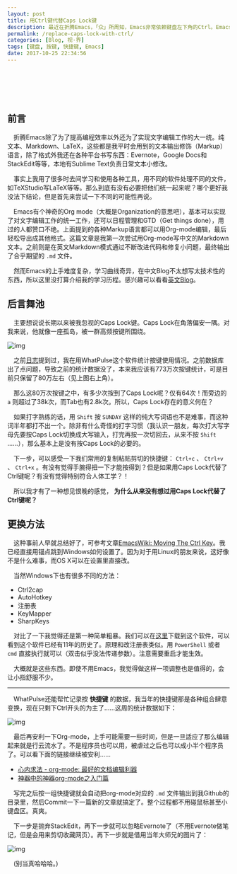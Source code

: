 ```yaml
---
layout: post
title: 用Ctrl键代替Caps Lock键
description: 最近在折腾Emacs，「众」所周知，Emacs非常依赖键盘左下角的Ctrl。Emacs许多教程的入门建议其中一条就是把Cap Locks键当做Ctrl用。我怎么就没有早点想到呢。
permalink: /replace-caps-lock-with-ctrl/
categories: [Blog, 视·界]
tags: [键盘, 按键, 快捷键, Emacs]
date: 2017-10-25 22:34:56
---
```



# 　


## 前言

　折腾Emacs除了为了提高编程效率以外还为了实现文字编辑工作的大一统。纯文本、Markdown、LaTeX，这些都是我平时会用到的文本输出修饰（Markup）语言，除了格式外我还在各种平台书写东西：Evernote，Google Docs和StackEdit等等，本地有Sublime Text负责日常文本小修改。

　事实上我用了很多时去间学习和使用各种工具，用不同的软件处理不同的文件，如TeXStudio写LaTeX等等。那么到底有没有必要把他们统一起来呢？哪个更好我没法下结论，但是首先来尝试一下不同的可能性再说。

　Emacs有个神奇的Org mode（大概是Organization的意思吧），基本可以实现了对文字编辑工作的统一工作，还可以日程管理和GTD（Get things done），用过的人都赞口不绝。上面提到的各种Markup语言都可以用Org-mode编辑，最后轻松导出成其他格式。这篇文章是我第一次尝试用Org-mode写中文的Markdown文本。之前则是在英文Markdown模式通过不断改进代码和修复小问题，最终输出了合乎期望的 `.md` 文件。

　然而Emacs的上手难度复杂，学习曲线奇异，在中文Blog不太想写太技术性的东西，所以这里没打算介绍我的学习历程。感兴趣可以看看[英文Blog](https://en.dlyang.me)。


## 后言舞池

　主要想说说长期以来被我忽视的Caps Lock键。Caps Lock在角落偏安一隅。对我来说，他就像一座孤岛，被一群高频按键所围绕。

![img]({{site.img-hosting}}/Pic4Post/replace-caps-lock-with-ctrl/what-pulse-caps-lock.png "WhatPulse!截图")

　之前[日志](file:///d:/whatpulse/)提到过，我在用WhatPulse这个软件统计按键使用情况。之前数据库出了点问题，导致之前的统计数据没了，本来我应该有773万次按键统计，可是目前只保留了80万左右（见上图右上角）。

　那么这80万次按键之中，有多少次按到了Caps Lock呢？仅有64次！而旁边的 `a` 则超过了38k次，而Tab也有2.8k次。所以，Caps Lock存在的意义何在？

　如果打字熟练的话，用 `Shift` 按 `SUNDAY` 这样的纯大写词语也不是难事，而这种词半年都打不出一个。除非有什么奇怪的打字习惯（我认识一朋友，每次打大写字母先要按Caps Lock切换成大写输入，打完再按一次切回去，从来不按 `Shift` ……），那么基本上是没有按Caps Lock的必要的。

　下一步，可以感受一下我们常用的复制粘贴剪切的快捷键： `Ctrl+c` 、 `Ctrl+v` 、 `Ctrl+x` 。有没有觉得手腕得扭一下才能按得到？但是如果用Caps Lock代替了Ctrl键呢？有没有觉得特别符合人体工学？！

　所以我才有了一种想见恨晚的感觉， **为什么从来没有想过用Caps Lock代替了Ctrl键呢？**


## 更换方法

　这种事前人早就总结好了，可参考文章[EmacsWiki: Moving The Ctrl Key](https://www.emacswiki.org/emacs/MovingTheCtrlKey#toc14)。我已经直接用锚点跳到Windows如何设置了。因为对于用Linux的朋友来说，这好像不是什么难事，而OS X可以在设置里直接改。

　当然Windows下也有很多不同的方法：

-   Ctrl2cap
-   AutoHotkey
-   注册表
-   KeyMapper
-   SharpKeys

　对比了一下我觉得还是第一种简单粗暴。我们可以在[这里](https://docs.microsoft.com/en-us/sysinternals/downloads/ctrl2cap)下载到这个软件，可以看到这个软件已经有11年的历史了。原理和改注册表类似。用 `PowerShell` 或者 `cmd` 直接执行就可以（双击似乎没法传递参数）。注意需要重启才能生效。

　大概就是这些东西。即使不用Emacs，我觉得做这样一项调整也是值得的，会让小指舒服不少。

---

　WhatPulse还能帮忙记录按 **快捷键** 的数据，我当年的快捷键那是各种组合肆意变换，现在只剩下Ctrl开头的为主了……这周的统计数据如下：

![img]({{site.img-hosting}}/Pic4Post/replace-caps-lock-with-ctrl/what-pulse-key-combo.png "WhatPulse!截图 - 快捷键")

　最后再安利一下Org-mode，上手可能需要一些时间，但是一旦适应了那么编辑起来就是行云流水了。不是程序员也可以用，被虐过之后也可以成小半个程序员了。可以看下面的链接继续被安利……

-   [心内求法 - org-mode: 最好的文档编辑利器](http://www.cnblogs.com/holbrook/archive/2012/04/12/2444992.html#sec-1-2-3)
-   [神器中的神器org-mode之入门篇](https://my.oschina.net/klauszl/blog/261701)

　写完之后按一组快捷键就会自动把org-mode对应的 `.md` 文件输出到我Github的目录里，然后Commit一下一篇新的文章就搞定了。整个过程都不用碰鼠标甚至小键盘区。真爽。

　下一步是抛弃StackEdit，再下一步就可以忽略Evernote了（不用Evernote做笔记，但是会用来剪切收藏网页）。再下一步就是借用当年大师兄的图片了：

![img]({{site.img-hosting}}/Pic4Post/replace-caps-lock-with-ctrl/emacs-hand.jpg "Emacs重度用户的未来")

　(别当真哈哈哈。)
